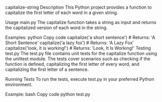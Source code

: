 capitalize-string
Description
This Python project provides a function to capitalize the first letter of each word in a given string.

Usage
main.py
The capitalize function takes a string as input and returns the capitalized version of each word in the string.

Examples:
python
Copy code
capitalize('a short sentence')  # Returns: 'A Short Sentence'
capitalize('a lazy fox')  # Returns: 'A Lazy Fox'
capitalize('look, it is working!')  # Returns: 'Look, It Is Working!'
Testing
test.py
The test.py file contains unit tests for the capitalize function using the unittest module. The tests cover scenarios such as checking if the function is defined, capitalizing the first letter of every word, and capitalizing the first letter of a sentence.

Running Tests
To run the tests, execute test.py in your preferred Python environment.

Example:
bash
Copy code
python test.py